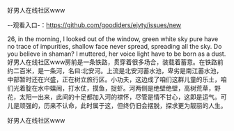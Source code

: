 好男人在线社区www

--观看入口-：https://github.com/goodiders/ejvty/issues/new

26, in the morning, I looked out of the window, green white sky pure have no trace of impurities, shallow face never spread, spreading all the sky.
Do you believe in shaman?
I muttered, her voice light have to be born as a dust.
好男人在线社区www房前是一条铁路，贯穿着很多场合，装载着蓄意。在铁路前约二百米，是一条河，名曰:北安河。上流是北安河蓄水池，卑劣是南江蓄水池，中部暂时还在兴盛，正在树立旅行区。小功夫，这边成了咱们这群儿童的乐土，咱们光着腚在水中嬉闹，打水仗，摸鱼，捉虾。河两侧是绝壁绝壁，高树荒草，野花，太阳一出来，此间的十足都加入河的襟怀，尽管是情不甘心，这即是运气。可儿是顽强的，历来不认命，此时属于这，但终仍旧会摆脱，探求更为靓丽的人生。

好男人在线社区www
